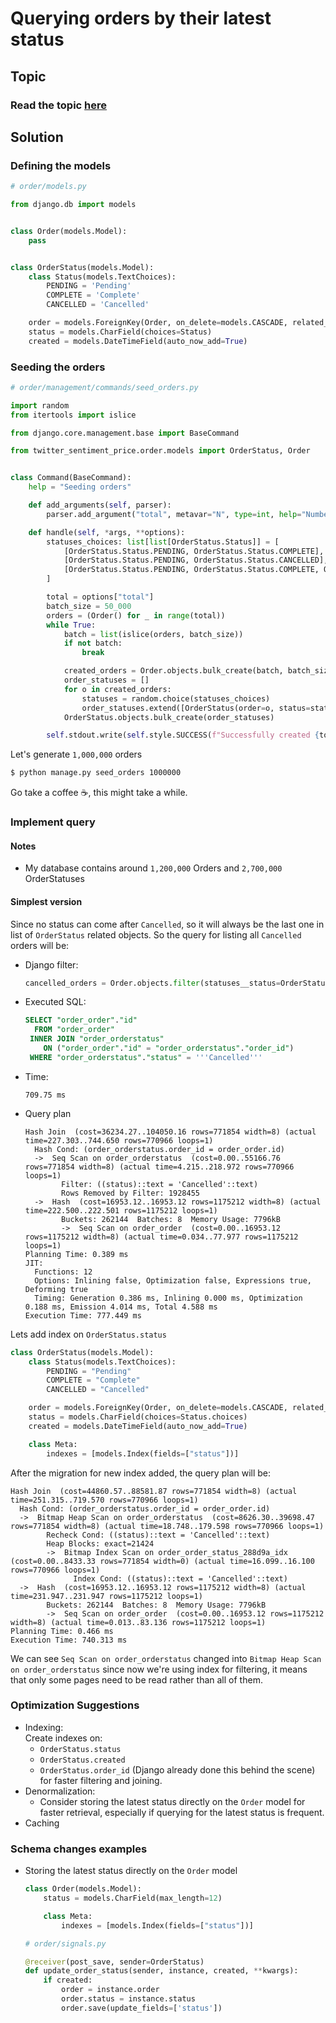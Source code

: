 # Querying orders by their latest status


## Topic
### Read the topic [here](./TOPIC.md)


## Solution

### Defining the models
```python
# order/models.py

from django.db import models


class Order(models.Model):
    pass


class OrderStatus(models.Model):
    class Status(models.TextChoices):
        PENDING = 'Pending'
        COMPLETE = 'Complete'
        CANCELLED = 'Cancelled'

    order = models.ForeignKey(Order, on_delete=models.CASCADE, related_name="statuses")
    status = models.CharField(choices=Status)
    created = models.DateTimeField(auto_now_add=True)
```

### Seeding the orders
```python
# order/management/commands/seed_orders.py

import random
from itertools import islice

from django.core.management.base import BaseCommand

from twitter_sentiment_price.order.models import OrderStatus, Order


class Command(BaseCommand):
    help = "Seeding orders"

    def add_arguments(self, parser):
        parser.add_argument("total", metavar="N", type=int, help="Number of orders to generate")

    def handle(self, *args, **options):
        statuses_choices: list[list[OrderStatus.Status]] = [
            [OrderStatus.Status.PENDING, OrderStatus.Status.COMPLETE],  # Successful payment
            [OrderStatus.Status.PENDING, OrderStatus.Status.CANCELLED],  # Payment fails
            [OrderStatus.Status.PENDING, OrderStatus.Status.COMPLETE, OrderStatus.Status.CANCELLED],  # Refunded
        ]

        total = options["total"]
        batch_size = 50_000
        orders = (Order() for _ in range(total))
        while True:
            batch = list(islice(orders, batch_size))
            if not batch:
                break

            created_orders = Order.objects.bulk_create(batch, batch_size)
            order_statuses = []
            for o in created_orders:
                statuses = random.choice(statuses_choices)
                order_statuses.extend([OrderStatus(order=o, status=status) for status in statuses])
            OrderStatus.objects.bulk_create(order_statuses)

        self.stdout.write(self.style.SUCCESS(f"Successfully created {total} orders"))
```
Let's generate `1,000,000` orders
```bash
$ python manage.py seed_orders 1000000
```
Go take a coffee ☕, this might take a while.

### Implement query

#### Notes  
 - My database contains around `1,200,000` Orders and  `2,700,000` OrderStatuses

#### Simplest version
Since no status can come after `Cancelled`, so it will always be the last one in list of `OrderStatus` related objects.
So the query for listing all `Cancelled` orders will be:  
 - Django filter:
    ```python
    cancelled_orders = Order.objects.filter(statuses__status=OrderStatus.Status.CANCELLED)
    ```
 - Executed SQL:
    ```sql
    SELECT "order_order"."id"
      FROM "order_order"
     INNER JOIN "order_orderstatus"
        ON ("order_order"."id" = "order_orderstatus"."order_id")
     WHERE "order_orderstatus"."status" = '''Cancelled'''
    ```
 - Time:
    ```text
    709.75 ms
    ```
 - Query plan
    ```text
    Hash Join  (cost=36234.27..104050.16 rows=771854 width=8) (actual time=227.303..744.650 rows=770966 loops=1)
      Hash Cond: (order_orderstatus.order_id = order_order.id)
      ->  Seq Scan on order_orderstatus  (cost=0.00..55166.76 rows=771854 width=8) (actual time=4.215..218.972 rows=770966 loops=1)
            Filter: ((status)::text = 'Cancelled'::text)
            Rows Removed by Filter: 1928455
      ->  Hash  (cost=16953.12..16953.12 rows=1175212 width=8) (actual time=222.500..222.501 rows=1175212 loops=1)
            Buckets: 262144  Batches: 8  Memory Usage: 7796kB
            ->  Seq Scan on order_order  (cost=0.00..16953.12 rows=1175212 width=8) (actual time=0.034..77.977 rows=1175212 loops=1)
    Planning Time: 0.389 ms
    JIT:
      Functions: 12
      Options: Inlining false, Optimization false, Expressions true, Deforming true
      Timing: Generation 0.386 ms, Inlining 0.000 ms, Optimization 0.188 ms, Emission 4.014 ms, Total 4.588 ms
    Execution Time: 777.449 ms
   ```

Lets add index on `OrderStatus.status`
```python
class OrderStatus(models.Model):
    class Status(models.TextChoices):
        PENDING = "Pending"
        COMPLETE = "Complete"
        CANCELLED = "Cancelled"

    order = models.ForeignKey(Order, on_delete=models.CASCADE, related_name="statuses")
    status = models.CharField(choices=Status.choices)
    created = models.DateTimeField(auto_now_add=True)

    class Meta:
        indexes = [models.Index(fields=["status"])]
```
After the migration for new index added, the query plan will be:
```text
Hash Join  (cost=44860.57..88581.87 rows=771854 width=8) (actual time=251.315..719.570 rows=770966 loops=1)
  Hash Cond: (order_orderstatus.order_id = order_order.id)
  ->  Bitmap Heap Scan on order_orderstatus  (cost=8626.30..39698.47 rows=771854 width=8) (actual time=18.748..179.598 rows=770966 loops=1)
        Recheck Cond: ((status)::text = 'Cancelled'::text)
        Heap Blocks: exact=21424
        ->  Bitmap Index Scan on order_order_status_288d9a_idx  (cost=0.00..8433.33 rows=771854 width=0) (actual time=16.099..16.100 rows=770966 loops=1)
              Index Cond: ((status)::text = 'Cancelled'::text)
  ->  Hash  (cost=16953.12..16953.12 rows=1175212 width=8) (actual time=231.947..231.947 rows=1175212 loops=1)
        Buckets: 262144  Batches: 8  Memory Usage: 7796kB
        ->  Seq Scan on order_order  (cost=0.00..16953.12 rows=1175212 width=8) (actual time=0.013..83.136 rows=1175212 loops=1)
Planning Time: 0.466 ms
Execution Time: 740.313 ms
```
We can see `Seq Scan on order_orderstatus` changed into `Bitmap Heap Scan on order_orderstatus` since now we're using index for filtering,
it means that only some pages need to be read rather than all of them.


### Optimization Suggestions
 - Indexing:  
   Create indexes on:
     - `OrderStatus.status` 
     - `OrderStatus.created` 
     - `OrderStatus.order_id` (Django already done this behind the scene)  
     for faster filtering and joining.
 - Denormalization: 
   - Consider storing the latest status directly on the `Order` model for faster retrieval, 
   especially if querying for the latest status is frequent.
 - Caching

### Schema changes examples
- Storing the latest status directly on the `Order` model
    ```python
    class Order(models.Model):
        status = models.CharField(max_length=12)

        class Meta:
            indexes = [models.Index(fields=["status"])]
    ```   

    ```python
    # order/signals.py
    
    @receiver(post_save, sender=OrderStatus)
    def update_order_status(sender, instance, created, **kwargs):
        if created:
            order = instance.order
            order.status = instance.status
            order.save(update_fields=['status'])
    ```